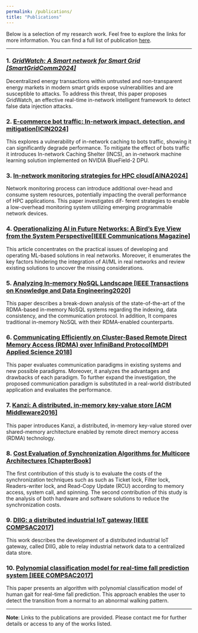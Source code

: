 ```yaml
---
permalink: /publications/
title: "Publications"
---
```

Below is a selection of my research work. Feel free to explore the links for more information. You can find a full list of publication <a href="asset/publist.pdf" target="_blank">here</a>.

---

### 1. *[GridWatch: A Smart network for Smart Grid [SmartGridComm2024]](https://ora.ox.ac.uk/objects/uuid:cae1d460-3da1-4a5e-940e-05eb147a061c/files/svx021g97w)*
Decentralized energy transactions within untrusted and non-transparent energy markets in modern smart grids expose vulnerabilities and are susceptible to attacks. To address this threat, this paper proposes GridWatch, an effective real-time in-network intelligent framework to detect false data injection attacks.

### 2. **[E-commerce bot traffic: In-network impact, detection, and mitigation[ICIN2024]](https://eng.ox.ac.uk/media/zwgjgmef/hemmatpour2024incs.pdf)**
This explores a vulnerability of in-network caching to bots traffic, showing it can significantly degrade performance. To mitigate the effect of bots traffic it introduces In-network Caching Shelter (INCS), an in-network machine learning solution implemented on NVIDIA BlueField-2 DPU.

### 3. **[ In-network monitoring strategies for HPC cloud[AINA2024]](https://link.springer.com/chapter/10.1007/978-3-031-57942-4_35)**
Network monitoring process can introduce additional
over-head and consume system resources, potentially impacting the
overall performance of HPC applications. This paper investigates dif-
ferent strategies to enable a low-overhead monitoring system utilizing
emerging programmable network devices.

### 4. **[Operationalizing AI in Future Networks: A Bird’s Eye View from the System Perspective[IEEE Communications Magazine]](https://arxiv.org/pdf/2303.04073)**
This article concentrates on the practical issues of developing and operating ML-based solutions in real networks. Moreover, it enumerates the key factors hindering the integration of AI/ML
in real networks and review existing solutions to uncover the missing considerations.

### 5. **[Analyzing In-memory NoSQL Landscape [IEEE Transactions on Knowledge and Data Engineering2020]](https://ieeexplore.ieee.org/abstract/document/9119827)**
This paper describes a break-down analysis of the state-of-the-art of the RDMA-based in-memory NoSQL systems regarding the indexing, data consistency, and the communication protocol. In addition, It compares traditional in-memory NoSQL with their RDMA-enabled counterparts.

### 6. **[Communicating Efficiently on Cluster-Based Remote Direct Memory Access (RDMA) over InfiniBand Protocol[MDPI Applied Science 2018]](https://www.mdpi.com/2076-3417/8/11/2034)**
This paper evaluates communication paradigms in existing systems and new possible paradigms. Moreover, it analyzes the advantages and drawbacks of each paradigm. To further expand the investigation, the proposed communication paradigm is substituted in a real-world distributed application and evaluates the performance.

### 7. **[Kanzi: A distributed, in-memory key-value store [ACM Middleware2016]](https://dl.acm.org/doi/10.1145/3007592.3007594)**
This paper introduces Kanzi, a distributed, in-memory key-value stored over shared-memory architecture enabled by remote direct memory access (RDMA) technology.

### 8. **[Cost Evaluation of Synchronization Algorithms for Multicore Architectures [ChapterBook]](https://www.igi-global.com/chapter/cost-evaluation-of-synchronization-algorithms-for-multicore-architectures/214654)**
The first contribution of this study is to evaluate the costs of the synchronization techniques such as such as Ticket lock, Filter lock, Readers-writer lock, and Read-Copy Update (RCU) according to memory access, system call, and spinning. The second contribution of this study is the analysis of both hardware and software solutions to reduce the synchronization costs.

### 9. **[DIIG: a distributed industrial IoT gateway [IEEE COMPSAC2017]](https://ieeexplore.ieee.org/abstract/document/8029694)**
This work describes the development of a distributed industrial IoT gateway, called DIIG, able to relay industrial network data to a centralized data store.

### 10. **[Polynomial classification model for real-time fall prediction system [IEEE COMPSAC2017]](https://ieeexplore.ieee.org/document/8029725)**
This paper presents an algorithm with polynomial classification model of human gait for real-time fall prediction. This approach enables the user to detect the transition from a normal to an abnormal walking pattern. 

---

**Note**: Links to the publications are provided. Please contact me for further details or access to any of the works listed.


